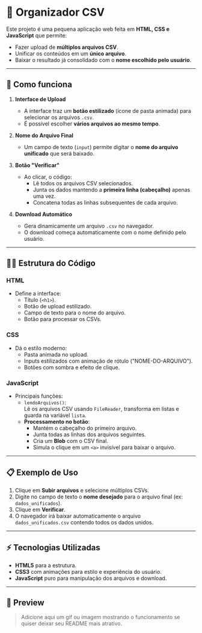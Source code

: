 # 📂 Organizador CSV

Este projeto é uma pequena aplicação web feita em **HTML, CSS e JavaScript** que permite:

- Fazer upload de **múltiplos arquivos CSV**.
- Unificar os conteúdos em um **único arquivo**.
- Baixar o resultado já consolidado com o **nome escolhido pelo usuário**.

---

## 🚀 Como funciona

1. **Interface de Upload**  
   - A interface traz um **botão estilizado** (ícone de pasta animada) para selecionar os arquivos `.csv`.
   - É possível escolher **vários arquivos ao mesmo tempo**.

2. **Nome do Arquivo Final**  
   - Um campo de texto (`input`) permite digitar o **nome do arquivo unificado** que será baixado.

3. **Botão "Verificar"**  
   - Ao clicar, o código:
     - Lê todos os arquivos CSV selecionados.
     - Junta os dados mantendo a **primeira linha (cabeçalho)** apenas uma vez.
     - Concatena todas as linhas subsequentes de cada arquivo.

4. **Download Automático**  
   - Gera dinamicamente um arquivo `.csv` no navegador.
   - O download começa automaticamente com o nome definido pelo usuário.

---

## 🧑‍💻 Estrutura do Código

### HTML
- Define a interface:
  - Título (`<h1>`).
  - Botão de upload estilizado.
  - Campo de texto para o nome do arquivo.
  - Botão para processar os CSVs.

### CSS
- Dá o estilo moderno:
  - Pasta animada no upload.
  - Inputs estilizados com animação de rótulo ("NOME-DO-ARQUIVO").
  - Botões com sombra e efeito de clique.

### JavaScript
- Principais funções:
  - `lendoArquivos()`:  
    Lê os arquivos CSV usando `FileReader`, transforma em listas e guarda na variável `lista`.
  - **Processamento no botão**:  
    - Mantém o cabeçalho do primeiro arquivo.
    - Junta todas as linhas dos arquivos seguintes.
    - Cria um **Blob** com o CSV final.
    - Simula o clique em um `<a>` invisível para baixar o arquivo.

---

## 📋 Exemplo de Uso

1. Clique em **Subir arquivos** e selecione múltiplos CSVs.
2. Digite no campo de texto o **nome desejado** para o arquivo final (ex: `dados_unificados`).
3. Clique em **Verificar**.
4. O navegador irá baixar automaticamente o arquivo `dados_unificados.csv` contendo todos os dados unidos.

---

## ⚡ Tecnologias Utilizadas
- **HTML5** para a estrutura.
- **CSS3** com animações para estilo e experiência do usuário.
- **JavaScript** puro para manipulação dos arquivos e download.

---

## 📸 Preview

> Adicione aqui um gif ou imagem mostrando o funcionamento se quiser deixar seu README mais atrativo.
